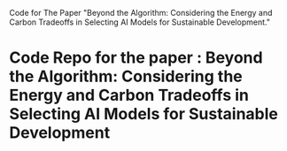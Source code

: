 Code for The Paper "Beyond the Algorithm: Considering the Energy and Carbon Tradeoffs in Selecting AI Models for Sustainable Development."
# Code Repo for the paper : Beyond the Algorithm: Considering the Energy and Carbon Tradeoffs in Selecting AI Models for Sustainable Development
